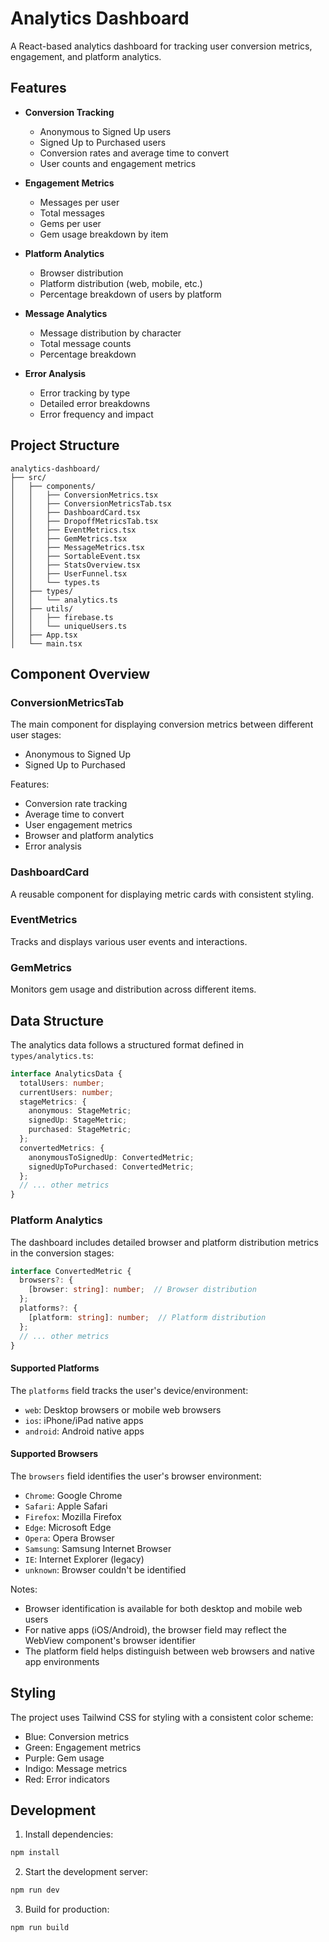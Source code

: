 # Analytics Dashboard

A React-based analytics dashboard for tracking user conversion metrics, engagement, and platform analytics.

## Features

- **Conversion Tracking**
  - Anonymous to Signed Up users
  - Signed Up to Purchased users
  - Conversion rates and average time to convert
  - User counts and engagement metrics

- **Engagement Metrics**
  - Messages per user
  - Total messages
  - Gems per user
  - Gem usage breakdown by item

- **Platform Analytics**
  - Browser distribution
  - Platform distribution (web, mobile, etc.)
  - Percentage breakdown of users by platform

- **Message Analytics**
  - Message distribution by character
  - Total message counts
  - Percentage breakdown

- **Error Analysis**
  - Error tracking by type
  - Detailed error breakdowns
  - Error frequency and impact

## Project Structure

```
analytics-dashboard/
├── src/
│   ├── components/
│   │   ├── ConversionMetrics.tsx
│   │   ├── ConversionMetricsTab.tsx
│   │   ├── DashboardCard.tsx
│   │   ├── DropoffMetricsTab.tsx
│   │   ├── EventMetrics.tsx
│   │   ├── GemMetrics.tsx
│   │   ├── MessageMetrics.tsx
│   │   ├── SortableEvent.tsx
│   │   ├── StatsOverview.tsx
│   │   ├── UserFunnel.tsx
│   │   └── types.ts
│   ├── types/
│   │   └── analytics.ts
│   ├── utils/
│   │   ├── firebase.ts
│   │   └── uniqueUsers.ts
│   ├── App.tsx
│   └── main.tsx
```

## Component Overview

### ConversionMetricsTab
The main component for displaying conversion metrics between different user stages:
- Anonymous to Signed Up
- Signed Up to Purchased

Features:
- Conversion rate tracking
- Average time to convert
- User engagement metrics
- Browser and platform analytics
- Error analysis

### DashboardCard
A reusable component for displaying metric cards with consistent styling.

### EventMetrics
Tracks and displays various user events and interactions.

### GemMetrics
Monitors gem usage and distribution across different items.

## Data Structure

The analytics data follows a structured format defined in `types/analytics.ts`:

```typescript
interface AnalyticsData {
  totalUsers: number;
  currentUsers: number;
  stageMetrics: {
    anonymous: StageMetric;
    signedUp: StageMetric;
    purchased: StageMetric;
  };
  convertedMetrics: {
    anonymousToSignedUp: ConvertedMetric;
    signedUpToPurchased: ConvertedMetric;
  };
  // ... other metrics
}
```

### Platform Analytics
The dashboard includes detailed browser and platform distribution metrics in the conversion stages:

```typescript
interface ConvertedMetric {
  browsers?: {
    [browser: string]: number;  // Browser distribution
  };
  platforms?: {
    [platform: string]: number;  // Platform distribution
  };
  // ... other metrics
}
```

#### Supported Platforms
The `platforms` field tracks the user's device/environment:
- `web`: Desktop browsers or mobile web browsers
- `ios`: iPhone/iPad native apps
- `android`: Android native apps

#### Supported Browsers
The `browsers` field identifies the user's browser environment:
- `Chrome`: Google Chrome
- `Safari`: Apple Safari
- `Firefox`: Mozilla Firefox
- `Edge`: Microsoft Edge
- `Opera`: Opera Browser
- `Samsung`: Samsung Internet Browser
- `IE`: Internet Explorer (legacy)
- `unknown`: Browser couldn't be identified

Notes:
- Browser identification is available for both desktop and mobile web users
- For native apps (iOS/Android), the browser field may reflect the WebView component's browser identifier
- The platform field helps distinguish between web browsers and native app environments

## Styling

The project uses Tailwind CSS for styling with a consistent color scheme:
- Blue: Conversion metrics
- Green: Engagement metrics
- Purple: Gem usage
- Indigo: Message metrics
- Red: Error indicators

## Development

1. Install dependencies:
```bash
npm install
```

2. Start the development server:
```bash
npm run dev
```

3. Build for production:
```bash
npm run build
```